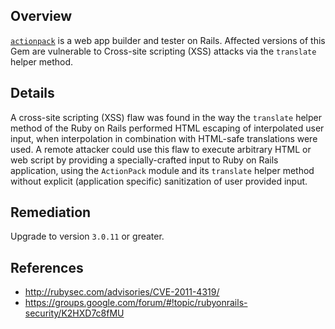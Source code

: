 ## Overview
[`actionpack`](https://rubygems.org/gems/actionpack) is a web app builder and tester on Rails.
Affected versions of this Gem are vulnerable to Cross-site scripting (XSS) attacks via the `translate` helper method.

## Details
A cross-site scripting (XSS) flaw was found in the way the `translate` helper
method of the Ruby on Rails performed HTML escaping of interpolated user
input, when interpolation in combination with HTML-safe translations were used. A remote attacker could use this flaw to execute arbitrary HTML or web
script by providing a specially-crafted input to Ruby on Rails application, using the `ActionPack` module and its `translate` helper method without explicit (application specific) sanitization of user provided input.

## Remediation
Upgrade to version `3.0.11` or greater.

## References
- http://rubysec.com/advisories/CVE-2011-4319/
- https://groups.google.com/forum/#!topic/rubyonrails-security/K2HXD7c8fMU
